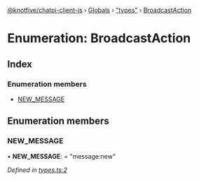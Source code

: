 [@knotfive/chatpi-client-js](../README.md) › [Globals](../globals.md) › ["types"](../modules/_types_.md) › [BroadcastAction](_types_.broadcastaction.md)

# Enumeration: BroadcastAction

## Index

### Enumeration members

* [NEW_MESSAGE](_types_.broadcastaction.md#new_message)

## Enumeration members

###  NEW_MESSAGE

• **NEW_MESSAGE**: = "message:new"

*Defined in [types.ts:2](https://github.com/ArcQ/chatpi/blob/acd00b8/clients/js/chatpi-client/src/types.ts#L2)*
